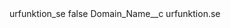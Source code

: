 <?xml version="1.0" encoding="UTF-8"?>
<CustomMetadata xmlns="http://soap.sforce.com/2006/04/metadata" xmlns:xsi="http://www.w3.org/2001/XMLSchema-instance" xmlns:xsd="http://www.w3.org/2001/XMLSchema">
    <label>urfunktion_se</label>
    <protected>false</protected>
    <values>
        <field>Domain_Name__c</field>
        <value xsi:type="xsd:string">urfunktion.se</value>
    </values>
</CustomMetadata>
